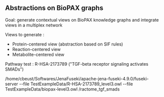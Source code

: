 ## Abstractions on BioPAX graphs

Goal: generate contextual views on BioPAX knowledge graphs and integrate views in a multiplex network

Views to generate : 
- Protein-centered view (abstraction based on SIF rules)
- Reaction-centered view
- Metabolite-centered view

Pathway test : R-HSA-2173789 ("TGF-beta receptor signaling activates SMADs")

/home/cbeust/Softwares/JenaFuseki/apache-jena-fuseki-4.9.0/fuseki-server --file TestExampleData/R-HSA-2173789_level3.owl --file TestExampleData/biopax-level3.owl /ractome_tgf_smads
